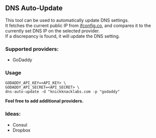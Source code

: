 DNS Auto-Update
---

This tool can be used to automatically update DNS settings.  
It fetches the current public IP from [ifconfig.co](ifconfig.co), and compares it to the currently set DNS IP on the selected provider.  
If a discrepancy is found, it will update the DNS setting.

### Supported providers:
* GoDaddy

### Usage

```
GODADDY_API_KEY=<API_KEY> \
GODADDY_API_SECRET=<API_SECRET> \
dns-auto-update -d "knickknacklabs.com -p "godaddy"
```

**Feel free to add additional providers.**

### Ideas:
* Consul
* Dropbox
